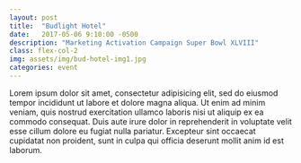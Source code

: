 ```yaml
---
layout: post
title:  "Budlight Hotel"
date:   2017-05-06 9:10:00 -0500
description: "Marketing Activation Campaign Super Bowl XLVIII"
class: flex-col-2
img: assets/img/bud-hotel-img1.jpg
categories: event
---
```

Lorem ipsum dolor sit amet, consectetur adipisicing elit, sed do eiusmod tempor incididunt ut labore et dolore magna aliqua. Ut enim ad minim veniam, quis nostrud exercitation ullamco laboris nisi ut aliquip ex ea commodo consequat. Duis aute irure dolor in reprehenderit in voluptate velit esse cillum dolore eu fugiat nulla pariatur. Excepteur sint occaecat cupidatat non proident, sunt in culpa qui officia deserunt mollit anim id est laborum.
